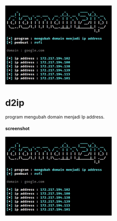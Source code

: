 ![screenshot_1](screenshot_1.png)
# d2ip
program mengubah domain menjadi Ip address.
#### screenshot
![screenshot_1](screenshot_1.png)
